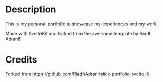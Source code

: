 # Description

This is my personal portfolio to showcase my experiences and my work.

Made with SvelteKit and forked from the awesome template by Riadh Adrani!

# Credits

Forked from https://github.com/RiadhAdrani/slick-portfolio-svelte-5